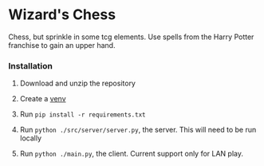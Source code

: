 # Wizard's Chess

Chess, but sprinkle in some tcg elements. Use spells from the Harry Potter franchise to gain an upper hand.

### Installation 

1. Download and unzip the repository

2. Create a [venv](https://docs.python.org/3/library/venv.html)

3. Run `pip install -r requirements.txt`

4. Run `python ./src/server/server.py`, the server. This will need to be run locally

5. Run `python ./main.py`, the client. Current support only for LAN play.
